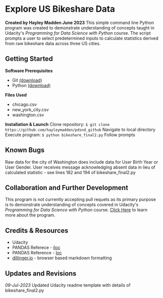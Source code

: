 # Explore US Bikeshare Data
**Created by Hayley Madden June 2023**
This simple command line Python program was created to demonstrate understanding of concepts taught in Udacity's _Programming for Data Science with Python_ course.  The script prompts a user to select predetermined inputs to calculate statistics derived from raw bikeshare data across three US cities.

## Getting Started
**Software Prerequisites**
- Git [(download)](https://git-scm.com/downloads)
- Python [(download)](https://www.python.org/downloads/)

**Files Used**
- chicago.csv
- new_york_city.csv
- washington.csv

**Installation & Launch**
Clone repository:  `$ git clone https://github.com/hayleymadden/pdsnd_github`
Navigate to local directory
Execute program: `$ python bikeshare_final2.py`
Follow prompts


## Known Bugs
Raw data for the city of Washington does include data for User Birth Year or User Gender. User receives message acknowledging absent data in lieu of calculated statistic - see lines 182 and 194 of bikeshare_final2.py
## Collaboration and Further Development
This program is not currently accepting pull requets as its primary purpose is to demonstrate understanding of concepts covered in Udacity's _Programming for Data Science with Python_ course.  [Click Here](https://www.udacity.com/course/programming-for-data-science-nanodegree--nd104) to learn more about the program.
## Credits & Resources
- Udacity
- PANDAS Referece - [iloc](https://pandas.pydata.org/docs/reference/api/pandas.DataFrame.iloc.html)
- PANDAS Reference - [loc](https://pandas.pydata.org/docs/reference/api/pandas.DataFrame.loc.html)
- [dillinger.io](https://dillinger.io) - browser based markdown formatting 

## Updates and Revisions
_09-Jul-2023_ Updated Udacity readme template with details of bikeshare_final2.py 